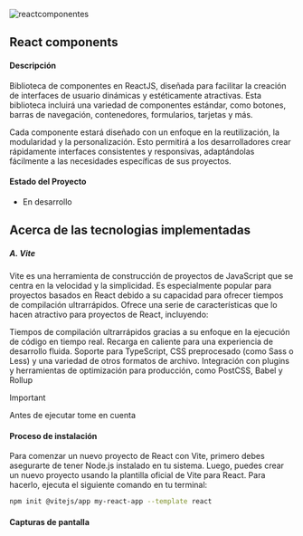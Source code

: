 ![reactcomponentes](https://github.com/OyasumiiAlex/reactComponents/assets/44487342/b45be39a-a374-44b3-b34b-8da39a2a0dec)
## React components

#### Descripción
<p>Biblioteca de componentes en ReactJS, diseñada para facilitar la creación de interfaces de usuario dinámicas y estéticamente atractivas. Esta biblioteca incluirá una variedad de componentes estándar, como botones, barras de navegación, contenedores, formularios, tarjetas y más.

Cada componente estará diseñado con un enfoque en la reutilización, la modularidad y la personalización. Esto permitirá a los desarrolladores crear rápidamente interfaces consistentes y responsivas, adaptándolas fácilmente a las necesidades específicas de sus proyectos.</p>

#### Estado del Proyecto
+ En desarrollo

## Acerca de las tecnologias implementadas
##### A. Vite
<p>Vite es una herramienta de construcción de proyectos de JavaScript que se centra en la velocidad y la simplicidad. Es especialmente popular para proyectos basados en React debido a su capacidad para ofrecer tiempos de compilación ultrarrápidos. Ofrece una serie de características que lo hacen atractivo para proyectos de React, incluyendo:

Tiempos de compilación ultrarrápidos gracias a su enfoque en la ejecución de código en tiempo real.
Recarga en caliente para una experiencia de desarrollo fluida.
Soporte para TypeScript, CSS preprocesado (como Sass o Less) y una variedad de otros formatos de archivo.
Integración con plugins y herramientas de optimización para producción, como PostCSS, Babel y Rollup
</p>

> [!IMPORTANT]
> Antes de ejecutar tome en cuenta

#### Proceso de instalación
<P>Para comenzar un nuevo proyecto de React con Vite, primero debes asegurarte de tener Node.js instalado en tu sistema. Luego, puedes crear un nuevo proyecto usando la plantilla oficial de Vite para React. Para hacerlo, ejecuta el siguiente comando en tu terminal:</P>

```bash
npm init @vitejs/app my-react-app --template react
```
#### Capturas de pantalla
